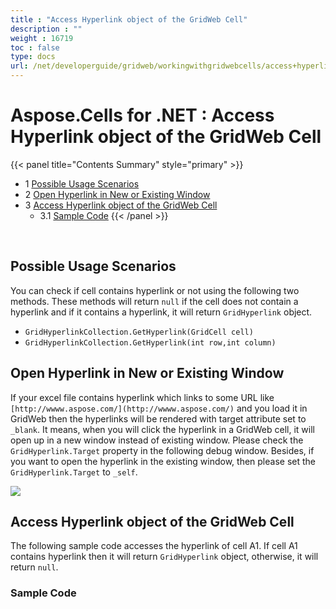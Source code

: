 ```yaml
---
title : "Access Hyperlink object of the GridWeb Cell" 
description : "" 
weight : 16719 
toc : false
type: docs
url: /net/developerguide/gridweb/workingwithgridwebcells/access+hyperlink+object+of+the+gridweb+cell/
---
```


# Aspose.Cells for .NET : Access Hyperlink object of the GridWeb Cell


{{< panel title="Contents Summary" style="primary" >}}
*   1 [Possible Usage Scenarios](#possible-usage-scenarios)
*   2 [Open Hyperlink in New or Existing Window](#open-hyperlink-in-new-or-existing-window)
*   3 [Access Hyperlink object of the GridWeb Cell](#access-hyperlink-object-of-the-gridweb-cell)
    *   3.1 [Sample Code](#sample-code)
{{< /panel >}}
 

 

## Possible Usage Scenarios

You can check if cell contains hyperlink or not using the following two methods. These methods will return `null` if the cell does not contain a hyperlink and if it contains a hyperlink, it will return `GridHyperlink` object.

*   `GridHyperlinkCollection.GetHyperlink(GridCell cell)`
*   `GridHyperlinkCollection.GetHyperlink(int row,int column)`

## Open Hyperlink in New or Existing Window

If your excel file contains hyperlink which links to some URL like `[http://wwww.aspose.com/](http://wwww.aspose.com/)` and you load it in GridWeb then the hyperlinks will be rendered with target attribute set to `_blank`. It means, when you will click the hyperlink in a GridWeb cell, it will open up in a new window instead of existing window. Please check the `GridHyperlink.Target` property in the following debug window. Besides, if you want to open the hyperlink in the existing window, then please set the `GridHyperlink.Target` to `_self`.

![](https://docs2.aspose.com/cells/net/attachments/5013575/5115150.png)

## Access Hyperlink object of the GridWeb Cell

The following sample code accesses the hyperlink of cell A1. If cell A1 contains hyperlink then it will return `GridHyperlink` object, otherwise, it will return `null`.

### Sample Code

